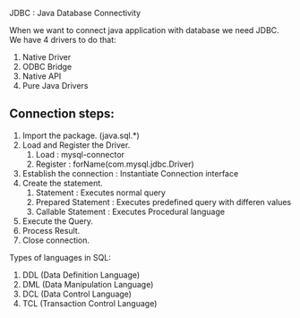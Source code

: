 
JDBC : Java Database Connectivity

When we want to connect java application with database we need JDBC.
We have 4 drivers to do that:
1. Native Driver 
2. ODBC Bridge 
3. Native API
4. Pure Java Drivers


## Connection steps:
1. Import the package. (java.sql.*)
2. Load and Register the Driver.
   1. Load : mysql-connector
   2. Register : forName(com.mysql.jdbc.Driver)
3. Establish the connection : Instantiate Connection interface
4. Create the statement.
   1. Statement : Executes normal query
   2. Prepared Statement : Executes predefined query with differen values
   3. Callable Statement : Executes Procedural language
5. Execute the Query.
6. Process Result.
7. Close connection.


Types of languages in SQL:
1. DDL (Data Definition Language)
2. DML (Data Manipulation Language)
3. DCL (Data Control Language)
4. TCL (Transaction Control Language)